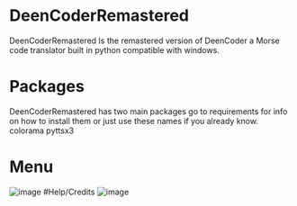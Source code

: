 # DeenCoderRemastered
DeenCoderRemastered Is the remastered version of DeenCoder a Morse code translator built in python compatible with windows. 
# Packages 
DeenCoderRemastered has two main packages go to requirements for info on how to install them or just use these names if you already know.
colorama
pyttsx3
# Menu
![image](https://user-images.githubusercontent.com/63617447/212583512-4198f8be-3405-4b53-b497-c34e3234037c.png)
#Help/Credits
![image](https://user-images.githubusercontent.com/63617447/212583585-d1fd241b-330f-4c08-88bd-7ef714805d50.png)
